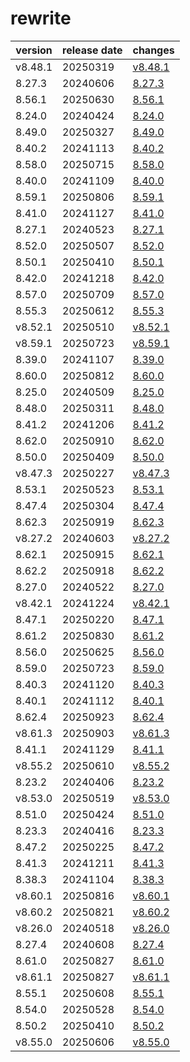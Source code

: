# rewrite	


|version|release date|changes|
|---|---|---|
|v8.48.1|20250319|[v8.48.1](./v8.48.1-20250319.md)|
|8.27.3|20240606|[8.27.3](./8.27.3-20240606.md)|
|8.56.1|20250630|[8.56.1](./8.56.1-20250630.md)|
|8.24.0|20240424|[8.24.0](./8.24.0-20240424.md)|
|8.49.0|20250327|[8.49.0](./8.49.0-20250327.md)|
|8.40.2|20241113|[8.40.2](./8.40.2-20241113.md)|
|8.58.0|20250715|[8.58.0](./8.58.0-20250715.md)|
|8.40.0|20241109|[8.40.0](./8.40.0-20241109.md)|
|8.59.1|20250806|[8.59.1](./8.59.1-20250806.md)|
|8.41.0|20241127|[8.41.0](./8.41.0-20241127.md)|
|8.27.1|20240523|[8.27.1](./8.27.1-20240523.md)|
|8.52.0|20250507|[8.52.0](./8.52.0-20250507.md)|
|8.50.1|20250410|[8.50.1](./8.50.1-20250410.md)|
|8.42.0|20241218|[8.42.0](./8.42.0-20241218.md)|
|8.57.0|20250709|[8.57.0](./8.57.0-20250709.md)|
|8.55.3|20250612|[8.55.3](./8.55.3-20250612.md)|
|v8.52.1|20250510|[v8.52.1](./v8.52.1-20250510.md)|
|v8.59.1|20250723|[v8.59.1](./v8.59.1-20250723.md)|
|8.39.0|20241107|[8.39.0](./8.39.0-20241107.md)|
|8.60.0|20250812|[8.60.0](./8.60.0-20250812.md)|
|8.25.0|20240509|[8.25.0](./8.25.0-20240509.md)|
|8.48.0|20250311|[8.48.0](./8.48.0-20250311.md)|
|8.41.2|20241206|[8.41.2](./8.41.2-20241206.md)|
|8.62.0|20250910|[8.62.0](./8.62.0-20250910.md)|
|8.50.0|20250409|[8.50.0](./8.50.0-20250409.md)|
|v8.47.3|20250227|[v8.47.3](./v8.47.3-20250227.md)|
|8.53.1|20250523|[8.53.1](./8.53.1-20250523.md)|
|8.47.4|20250304|[8.47.4](./8.47.4-20250304.md)|
|8.62.3|20250919|[8.62.3](./8.62.3-20250919.md)|
|v8.27.2|20240603|[v8.27.2](./v8.27.2-20240603.md)|
|8.62.1|20250915|[8.62.1](./8.62.1-20250915.md)|
|8.62.2|20250918|[8.62.2](./8.62.2-20250918.md)|
|8.27.0|20240522|[8.27.0](./8.27.0-20240522.md)|
|v8.42.1|20241224|[v8.42.1](./v8.42.1-20241224.md)|
|8.47.1|20250220|[8.47.1](./8.47.1-20250220.md)|
|8.61.2|20250830|[8.61.2](./8.61.2-20250830.md)|
|8.56.0|20250625|[8.56.0](./8.56.0-20250625.md)|
|8.59.0|20250723|[8.59.0](./8.59.0-20250723.md)|
|8.40.3|20241120|[8.40.3](./8.40.3-20241120.md)|
|8.40.1|20241112|[8.40.1](./8.40.1-20241112.md)|
|8.62.4|20250923|[8.62.4](./8.62.4-20250923.md)|
|v8.61.3|20250903|[v8.61.3](./v8.61.3-20250903.md)|
|8.41.1|20241129|[8.41.1](./8.41.1-20241129.md)|
|v8.55.2|20250610|[v8.55.2](./v8.55.2-20250610.md)|
|8.23.2|20240406|[8.23.2](./8.23.2-20240406.md)|
|v8.53.0|20250519|[v8.53.0](./v8.53.0-20250519.md)|
|8.51.0|20250424|[8.51.0](./8.51.0-20250424.md)|
|8.23.3|20240416|[8.23.3](./8.23.3-20240416.md)|
|8.47.2|20250225|[8.47.2](./8.47.2-20250225.md)|
|8.41.3|20241211|[8.41.3](./8.41.3-20241211.md)|
|8.38.3|20241104|[8.38.3](./8.38.3-20241104.md)|
|v8.60.1|20250816|[v8.60.1](./v8.60.1-20250816.md)|
|v8.60.2|20250821|[v8.60.2](./v8.60.2-20250821.md)|
|v8.26.0|20240518|[v8.26.0](./v8.26.0-20240518.md)|
|8.27.4|20240608|[8.27.4](./8.27.4-20240608.md)|
|8.61.0|20250827|[8.61.0](./8.61.0-20250827.md)|
|v8.61.1|20250827|[v8.61.1](./v8.61.1-20250827.md)|
|8.55.1|20250608|[8.55.1](./8.55.1-20250608.md)|
|8.54.0|20250528|[8.54.0](./8.54.0-20250528.md)|
|8.50.2|20250410|[8.50.2](./8.50.2-20250410.md)|
|v8.55.0|20250606|[v8.55.0](./v8.55.0-20250606.md)|
